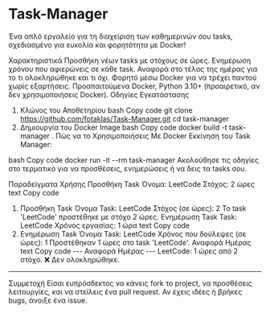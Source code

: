 # Task-Manager
Ένα απλό εργαλείο για τη διαχείριση των καθημερινών σου tasks, σχεδιασμένο για ευκολία και φορητότητα με Docker!

Χαρακτηριστικά
Προσθήκη νέων tasks με στόχους σε ώρες.
Ενημέρωση χρόνου που αφιερώνεις σε κάθε task.
Αναφορά στο τέλος της ημέρας για το τι ολοκληρώθηκε και τι όχι.
Φορητό μέσω Docker για να τρέχει παντού χωρίς εξαρτήσεις.
Προαπαιτούμενα
Docker,
Python 3.10+ (προαιρετικό, αν δεν χρησιμοποιήσεις Docker).
Οδηγίες Εγκατάστασης
1. Κλώνος του Αποθετηρίου
bash
Copy code
git clone https://github.com/fotaklas/Task-Manager.git
cd task-manager
2. Δημιουργία του Docker Image
bash
Copy code
docker build -t task-manager .
Πώς να το Χρησιμοποιήσεις
Με Docker
Εκκίνηση του Task Manager:

bash
Copy code
docker run -it --rm task-manager
Ακολούθησε τις οδηγίες στο τερματικό για να προσθέσεις, ενημερώσεις ή να δεις τα tasks σου.

Παραδείγματα Χρήσης
Προσθήκη Task
Όνομα: LeetCode
Στόχος: 2 ώρες
text
Copy code
1. Προσθήκη Task
Όνομα Task: LeetCode
Στόχος (σε ώρες): 2
Το task 'LeetCode' προστέθηκε με στόχο 2 ώρες.
Ενημέρωση Task
Task: LeetCode
Χρόνος εργασίας: 1 ώρα
text
Copy code
2. Ενημέρωση Task
Όνομα Task: LeetCode
Χρόνος που δούλεψες (σε ώρες): 1
Προστέθηκαν 1 ώρες στο task 'LeetCode'.
Αναφορά Ημέρας
text
Copy code
--- Αναφορά Ημέρας ---
LeetCode: 1 ώρες από 2 στόχο.
❌ Δεν ολοκληρώθηκε.
------------------------

Συμμετοχή
Είσαι ευπρόσδεκτος να κάνεις fork το project, να προσθέσεις λειτουργίες, και να στείλεις ένα pull request.
Αν έχεις ιδέες ή βρήκες bugs, άνοιξε ένα issue.


